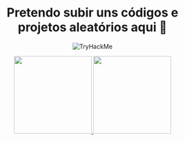 <h1 align="center">Pretendo subir uns códigos e projetos aleatórios aqui 👋</h1>

<p align="center">
  <img src="https://tryhackme-badges.s3.amazonaws.com/XBaraoVermelhoX.png" alt="TryHackMe">
</p>

<div align="center">
<a href="https://github.com/aka-barao">
<img loading="lazy" height="180em" src="https://github-readme-stats.vercel.app/api/top-langs/?username=aka-barao&layout=compact&langs_count=7&theme=dracula"/>
<img loading="lazy" height="180em" src="https://github-readme-stats.vercel.app/api?username=aka-barao&show_icons=true&theme=dracula&include_all_commits=true&count_private=true"/>
</div>

<!--
**aka-barao/aka-barao** is a ✨ _special_ ✨ repository because its `README.md` (this file) appears on your GitHub profile.

Here are some ideas to get you started:

- 🔭 I’m currently working on ...
- 🌱 I’m currently learning ...
- 👯 I’m looking to collaborate on ...
- 🤔 I’m looking for help with ...
- 💬 Ask me about ...
- 📫 How to reach me: ...
- 😄 Pronouns: ...
- ⚡ Fun fact: ...
-->
